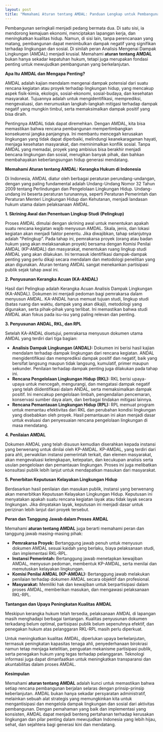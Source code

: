 ```yaml
---
layout: post
title: "Memahami Aturan tentang AMDAL: Panduan Lengkap untuk Pembangunan Berkelanjutan"
---
```


Pembangunan seringkali menjadi pedang bermata dua. Di satu sisi, ia mendorong kemajuan ekonomi, menciptakan lapangan kerja, dan meningkatkan kualitas hidup. Namun, di sisi lain, tanpa perencanaan yang matang, pembangunan dapat menimbulkan dampak negatif yang signifikan terhadap lingkungan dan sosial. Di sinilah peran Analisis Mengenai Dampak Lingkungan (AMDAL) menjadi krusial. Memahami **aturan tentang AMDAL** bukan hanya sekadar kepatuhan hukum, tetapi juga merupakan fondasi penting untuk mewujudkan pembangunan yang berkelanjutan.

**Apa Itu AMDAL dan Mengapa Penting?**

AMDAL adalah kajian mendalam mengenai dampak potensial dari suatu rencana kegiatan atau proyek terhadap lingkungan hidup, yang mencakup aspek fisik-kimia, ekologis, sosial-ekonomi, sosial-budaya, dan kesehatan masyarakat. Tujuannya adalah untuk mengidentifikasi, memprediksi, mengevaluasi, dan merumuskan langkah-langkah mitigasi terhadap dampak negatif yang mungkin timbul, serta memaksimalkan dampak positif yang bisa diraih.

Pentingnya AMDAL tidak dapat diremehkan. Dengan AMDAL, kita bisa memastikan bahwa rencana pembangunan mempertimbangkan konsekuensi jangka panjangnya. Ini membantu mencegah kerusakan lingkungan yang tidak dapat diperbaiki, melindungi keanekaragaman hayati, menjaga kesehatan masyarakat, dan meminimalkan konflik sosial. Tanpa AMDAL yang memadai, proyek yang ambisius bisa berakhir menjadi bencana lingkungan dan sosial, merugikan banyak pihak, dan bahkan membahayakan keberlangsungan hidup generasi mendatang.

**Memahami Aturan tentang AMDAL: Kerangka Hukum di Indonesia**

Di Indonesia, AMDAL diatur oleh berbagai peraturan perundang-undangan, dengan yang paling fundamental adalah Undang-Undang Nomor 32 Tahun 2009 tentang Perlindungan dan Pengelolaan Lingkungan Hidup. Undang-undang ini beserta peraturan turunannya, seperti Peraturan Pemerintah dan Peraturan Menteri Lingkungan Hidup dan Kehutanan, menjadi landasan hukum utama dalam pelaksanaan AMDAL.

**1. Skrining Awal dan Penentuan Lingkup Studi (Pelingkup)**

Proses AMDAL dimulai dengan skrining awal untuk menentukan apakah suatu rencana kegiatan wajib menyusun AMDAL. Skala, jenis, dan lokasi kegiatan akan menjadi faktor penentu. Jika diwajibkan, tahap selanjutnya adalah "Pelingkup". Pada tahap ini, pemrakarsa proyek (orang atau badan hukum yang akan melaksanakan proyek) bersama dengan Komisi Penilai AMDAL (KP-AMDAL) dan masyarakat, menentukan ruang lingkup studi AMDAL yang akan dilakukan. Ini termasuk identifikasi dampak-dampak penting yang perlu dikaji secara mendalam dan metodologi penelitian yang akan digunakan. Aturan tentang AMDAL sangat menekankan partisipasi publik sejak tahap awal ini.

**2. Penyusunan Kerangka Acuan (KA-ANDAL)**

Hasil dari Pelingkup adalah Kerangka Acuan Analisis Dampak Lingkungan (KA-ANDAL). Dokumen ini menjadi pedoman bagi pemrakarsa dalam menyusun AMDAL. KA-ANDAL harus memuat tujuan studi, lingkup studi (batas ruang dan waktu, dampak yang akan dikaji), metodologi yang digunakan, serta pihak-pihak yang terlibat. Ini memastikan bahwa studi AMDAL akan fokus pada isu-isu yang paling relevan dan penting.

**3. Penyusunan ANDAL, RKL, dan RPL**

Setelah KA-ANDAL disetujui, pemrakarsa menyusun dokumen utama AMDAL yang terdiri dari tiga bagian:

*   **Analisis Dampak Lingkungan (ANDAL):** Dokumen ini berisi hasil kajian mendalam terhadap dampak lingkungan dari rencana kegiatan. ANDAL mengidentifikasi dan memprediksi dampak positif dan negatif, baik yang bersifat langsung maupun tidak langsung, kumulatif, primer maupun sekunder. Penilaian terhadap dampak penting juga dilakukan pada tahap ini.
*   **Rencana Pengelolaan Lingkungan Hidup (RKL):** RKL berisi upaya-upaya untuk mencegah, mengurangi, dan mengatasi dampak negatif yang telah diidentifikasi dalam ANDAL, serta memaksimalkan dampak positif. Ini mencakup pengelolaan limbah, pengendalian pencemaran, konservasi sumber daya alam, dan berbagai tindakan mitigasi lainnya.
*   **Rencana Pemantauan Lingkungan Hidup (RPL):** RPL memuat program untuk memantau efektivitas dari RKL dan perubahan kondisi lingkungan yang disebabkan oleh proyek. Hasil pemantauan ini akan menjadi dasar untuk evaluasi dan penyesuaian rencana pengelolaan lingkungan di masa mendatang.

**4. Penilaian AMDAL**

Dokumen AMDAL yang telah disusun kemudian diserahkan kepada instansi yang berwenang untuk dinilai oleh KP-AMDAL. KP-AMDAL, yang terdiri dari para ahli, perwakilan instansi pemerintah terkait, dan elemen masyarakat, akan mengevaluasi kelengkapan, ketepatan, dan kecukupan analisis serta usulan pengelolaan dan pemantauan lingkungan. Proses ini juga melibatkan konsultasi publik lebih lanjut untuk mendapatkan masukan dari masyarakat.

**5. Penerbitan Keputusan Kelayakan Lingkungan Hidup**

Berdasarkan hasil penilaian dan masukan publik, instansi yang berwenang akan menerbitkan Keputusan Kelayakan Lingkungan Hidup. Keputusan ini menyatakan apakah suatu rencana kegiatan layak atau tidak layak secara lingkungan. Jika dinyatakan layak, keputusan ini menjadi dasar untuk perizinan lebih lanjut dari proyek tersebut.

**Peran dan Tanggung Jawab dalam Proses AMDAL**

Memahami **aturan tentang AMDAL** juga berarti memahami peran dan tanggung jawab masing-masing pihak:

*   **Pemrakarsa Proyek:** Bertanggung jawab penuh untuk menyusun dokumen AMDAL sesuai kaidah yang berlaku, biaya pelaksanaan studi, dan implementasi RKL-RPL.
*   **Instansi Pemerintah:** Bertanggung jawab menetapkan kewajiban AMDAL, menyusun pedoman, membentuk KP-AMDAL, serta menilai dan memutuskan kelayakan lingkungan.
*   **Komisi Penilai AMDAL (KP-AMDAL):** Bertanggung jawab melakukan penilaian terhadap dokumen AMDAL secara objektif dan profesional.
*   **Masyarakat:** Memiliki hak dan kewajiban untuk berpartisipasi dalam proses AMDAL, memberikan masukan, dan mengawasi pelaksanaan RKL-RPL.

**Tantangan dan Upaya Peningkatan Kualitas AMDAL**

Meskipun kerangka hukum telah tersedia, pelaksanaan AMDAL di lapangan masih menghadapi berbagai tantangan. Kualitas penyusunan dokumen terkadang belum optimal, partisipasi publik belum sepenuhnya efektif, dan penegakan hukum atas pelanggaran RKL-RPL masih perlu diperkuat.

Untuk meningkatkan kualitas AMDAL, diperlukan upaya berkelanjutan, termasuk peningkatan kapasitas tenaga ahli, penyederhanaan birokrasi namun tetap menjaga ketelitian, penguatan mekanisme partisipasi publik, serta penegakan hukum yang tegas terhadap pelanggaran. Teknologi informasi juga dapat dimanfaatkan untuk meningkatkan transparansi dan akuntabilitas dalam proses AMDAL.

**Kesimpulan**

Memahami **aturan tentang AMDAL** adalah kunci untuk memastikan bahwa setiap rencana pembangunan berjalan selaras dengan prinsip-prinsip keberlanjutan. AMDAL bukan hanya sekadar persyaratan administratif, melainkan sebuah alat strategis yang memungkinkan kita untuk mengantisipasi dan mengelola dampak lingkungan dan sosial dari aktivitas pembangunan. Dengan pemahaman yang baik dan implementasi yang konsisten, AMDAL dapat menjadi benteng pertahanan terhadap kerusakan lingkungan dan pilar penting dalam mewujudkan Indonesia yang lebih hijau, sehat, dan sejahtera bagi generasi kini dan mendatang.
